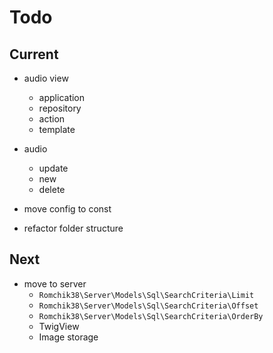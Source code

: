 # Todo

## Current

- audio view
  - application
  - repository
  - action
  - template

- audio
  - update
  - new
  - delete

- move config to const
- refactor folder structure

## Next

- move to server
  - `Romchik38\Server\Models\Sql\SearchCriteria\Limit`
  - `Romchik38\Server\Models\Sql\SearchCriteria\Offset`
  - `Romchik38\Server\Models\Sql\SearchCriteria\OrderBy`
  - TwigView
  - Image storage
  